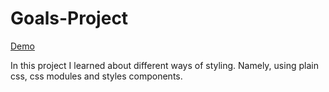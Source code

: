 # Goals-Project

[Demo](https://yuliianovak.github.io/Goals-Project/)

In this project I learned about different ways of styling. Namely, using plain css, css modules and styles components.
